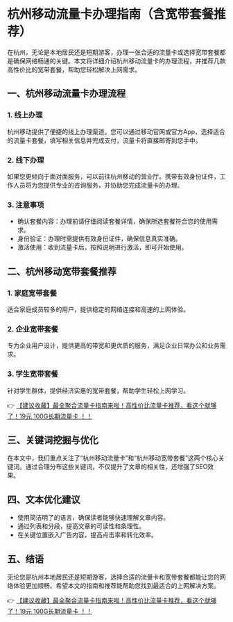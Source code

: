 # 杭州移动流量卡办理指南（含宽带套餐推荐）

在杭州，无论是本地居民还是短期游客，办理一张合适的流量卡或选择宽带套餐都是确保网络畅通的关键。本文将详细介绍杭州移动流量卡的办理流程，并推荐几款高性价比的宽带套餐，帮助您轻松解决上网需求。

## 一、杭州移动流量卡办理流程

### 1. 线上办理
杭州移动提供了便捷的线上办理渠道。您可以通过移动官网或官方App，选择适合的流量卡套餐，填写相关信息并完成支付，流量卡将直接邮寄到您手中。

### 2. 线下办理
如果您更倾向于面对面服务，可以前往杭州移动的营业厅。携带有效身份证件，工作人员将为您提供专业的咨询服务，并协助您完成流量卡的办理。

### 3. 注意事项
- 确认套餐内容：办理前请仔细阅读套餐详情，确保所选套餐符合您的使用需求。
- 身份验证：办理时需提供有效身份证件，确保信息真实准确。
- 激活使用：收到流量卡后，按照说明进行激活，即可开始使用。

## 二、杭州移动宽带套餐推荐

### 1. 家庭宽带套餐
适合家庭成员较多的用户，提供稳定的网络连接和高速的上网体验。

### 2. 企业宽带套餐
专为企业用户设计，提供更高的带宽和更优质的服务，满足企业日常办公和业务需求。

### 3. 学生宽带套餐
针对学生群体，提供经济实惠的宽带套餐，帮助学生轻松上网学习。

👉 [【建议收藏】最全聚合流量卡指南来啦！高性价比流量卡推荐，看这个就够了！19元 100G长期流量卡 ！！](https://bit.ly/Liuliangka)

## 三、关键词挖掘与优化

在本文中，我们重点关注了“杭州移动流量卡”和“杭州移动宽带套餐”这两个核心关键词。通过合理分布这些关键词，不仅提升了文章的相关性，还增强了SEO效果。

## 四、文本优化建议

- 使用简洁明了的语言，确保读者能够快速理解文章内容。
- 通过列表和分段，提高文章的可读性和条理性。
- 在关键位置嵌入广告内容，提高点击率和转化效率。

## 五、结语

无论您是杭州本地居民还是短期游客，选择合适的流量卡和宽带套餐都能让您的网络体验更加顺畅。希望本文的指南和推荐能帮助您找到最适合的上网解决方案。

👉 [【建议收藏】最全聚合流量卡指南来啦！高性价比流量卡推荐，看这个就够了！19元 100G长期流量卡 ！！](https://bit.ly/Liuliangka)